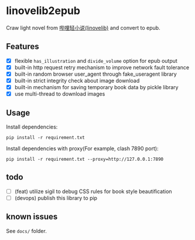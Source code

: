 # linovelib2epub
Craw light novel from [哔哩轻小说(linovelib)](https://w.linovelib.com/) and convert to epub.

## Features

- [x] flexible `has_illustration` and `divide_volume` option for epub output
- [x] built-in http request retry mechanism to improve network fault tolerance
- [x] built-in random browser user_agent through fake_useragent library
- [x] built-in strict integrity check about image download
- [x] built-in mechanism for saving temporary book data by pickle library
- [x] use multi-thread to download images

## Usage
Install dependencies:
```
pip install -r requirement.txt
```
Install dependencies with proxy(For example, clash 7890 port):
```
pip install -r requirement.txt --proxy=http://127.0.0.1:7890
```

## todo

- [ ] (feat) utilize sigil to debug CSS rules for book style beautification
- [ ] (devops) publish this library to pip

## known issues

See `docs/` folder.